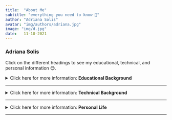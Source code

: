 ```yaml
---
title:  "About Me"
subtitle: "everything you need to know 🦋"
author: "Adriana Solis"
avatar: "img/authors/adriana.jpg"
image: "img/d.jpg"
date:   11-10-2021
---
```


### Adriana Solis

Click on the different headings to see my educational, technical, and personal information 😊.

<details>
<summary>Click here for more information: <b>Educational Background</b></summary>
<br>

<br>
I graduated from Spring Hill High School in May 2019. During my time at Spring Hill, I competed in a variety of competitions for Accounting, CX Debate, Marching Band, and Solo and Ensemble. I am currently attending Allegheny College with an expected 2023 year graduation and am pursuing a Bachelor of Science in Computer Science and Economics. During my time at Allegheny, I was able to form a variety of professional and technical skills in relation to the field of computer science and economics. In one of my courses, I was able to add on to my interpersonal professional skills, as I learned more about the framework, introductory timelines, and format of software engineering. I also had the opportunity to work on a department-wide project, GatorMiner.
</details>

_______________________________________________________________________________

<details>
<summary>Click here for more information: <b>Technical Background</b></summary>
<br>

<br>
My technical background involves data analysis, debugging, GitHub flow framework, linting, and the implementation of complex programs using Python and Java. I intend to expand on these tools and languages in my future line of work. Given my course and technical background, I am currently looking for positions that are in the field of Software Engineering or Data Analysis.
</details>

_______________________________________________________________________________

<details>
<summary>Click here for more information: <b>Personal Life</b></summary>
<br>

<br>
Outside of my life at college, I spend time with friends, drink way too much coffee, and get occasionally attacked by my cat, Frankie. I also currently intern remotely at First Bank of the Lake, a bank in Missouri. This type of work gives me an insight into the mechanisms behind loan processes, data processing, and other professional skills. I am also involved in a variety of clubs on campus, which includes the International Club as their Secretary, Women in Business and Economics as their Social Chair, Allegheny ESports as their Personal Relations Chair, Allegheny Student Government as a Student Proxy, and Wind Symphony as a Performing Ensemble Member.
</details>

_______________________________________________________________________________
